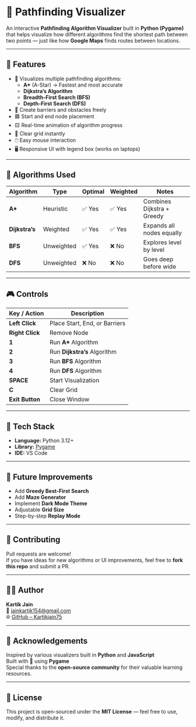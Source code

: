 # 🧭 Pathfinding Visualizer

An interactive **Pathfinding Algorithm Visualizer** built in **Python (Pygame)** that helps visualize how different algorithms find the shortest path between two points — just like how **Google Maps** finds routes between locations.

---

## 🚀 Features

- 🎯 Visualizes multiple pathfinding algorithms:
  - **A\*** (A-Star) → Fastest and most accurate
  - **Dijkstra’s Algorithm**
  - **Breadth-First Search (BFS)**
  - **Depth-First Search (DFS)**
- 🧱 Create barriers and obstacles freely
- 🟩 Start and end node placement
- 🟨 Real-time animation of algorithm progress
- 🧹 Clear grid instantly
- 🖱️ Easy mouse interaction
- 🖥️ Responsive UI with legend box (works on laptops)

---

## 🧠 Algorithms Used

| Algorithm | Type | Optimal | Weighted | Notes |
|------------|-------|----------|-----------|--------|
| **A\*** | Heuristic | ✅ Yes | ✅ Yes | Combines Dijkstra + Greedy |
| **Dijkstra’s** | Weighted | ✅ Yes | ✅ Yes | Expands all nodes equally |
| **BFS** | Unweighted | ✅ Yes | ❌ No | Explores level by level |
| **DFS** | Unweighted | ❌ No | ❌ No | Goes deep before wide |

---

## 🎮 Controls

| Key / Action | Description |
|---------------|-------------|
| **Left Click** | Place Start, End, or Barriers |
| **Right Click** | Remove Node |
| **1** | Run **A\*** Algorithm |
| **2** | Run **Dijkstra’s** Algorithm |
| **3** | Run **BFS** Algorithm |
| **4** | Run **DFS** Algorithm |
| **SPACE** | Start Visualization |
| **C** | Clear Grid |
| **Exit Button** | Close Window |

---

## 🧰 Tech Stack

- **Language:** Python 3.12+
- **Library:** [Pygame](https://www.pygame.org/)
- **IDE:** VS Code

---

## 🔧 Future Improvements

- Add **Greedy Best-First Search**
- Add **Maze Generator**
- Implement **Dark Mode Theme**
- Adjustable **Grid Size**
- Step-by-step **Replay Mode**

---

## 🤝 Contributing

Pull requests are welcome!  
If you have ideas for new algorithms or UI improvements, feel free to **fork this repo** and submit a PR.

---

## 👨‍💻 Author

**Kartik Jain**  
📧 [jainkartik154@gmail.com](mailto:jainkartik154@gmail.com)  
🌐 [GitHub – Kartikjain75](https://github.com/Kartikjain75)

---

## 🌟 Acknowledgements

Inspired by various visualizers built in **Python** and **JavaScript**  
Built with 💖 using **Pygame**  
Special thanks to the **open-source community** for their valuable learning resources.

---

## 🧾 License

This project is open-sourced under the **MIT License** — feel free to use, modify, and distribute it.
